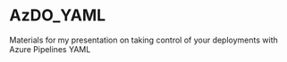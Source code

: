 # AzDO_YAML
Materials for my presentation on taking control of your deployments with Azure Pipelines YAML
